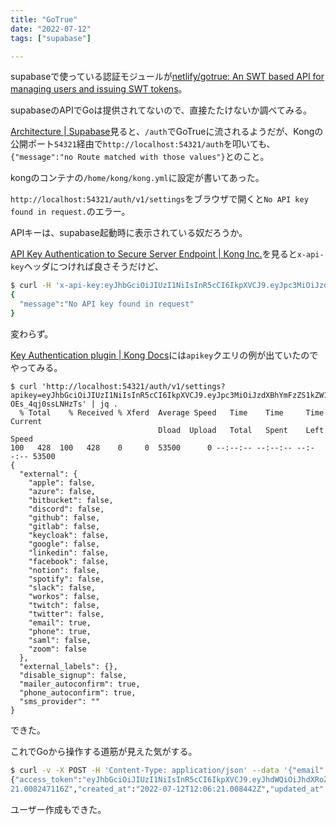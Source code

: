 ```yaml
---
title: "GoTrue"
date: "2022-07-12"
tags: ["supabase"]

---
```


supabaseで使っている認証モジュールが[netlify/gotrue: An SWT based API for managing users and issuing SWT tokens](https://github.com/netlify/gotrue)。

supabaseのAPIでGoは提供されてないので、直接たたけないか調べてみる。

[Architecture | Supabase](https://supabase.com/docs/architecture)見ると、`/auth`でGoTrueに流されるようだが、Kongの公開ポート`54321`経由で`http://localhost:54321/auth`を叩いても、`{"message":"no Route matched with those values"}`とのこと。

kongのコンテナの`/home/kong/kong.yml`に設定が書いてあった。

`http://localhost:54321/auth/v1/settings`をブラウザで開くと`No API key found in request.`のエラー。

APIキーは、supabase起動時に表示されている奴だろうか。

[API Key Authentication to Secure Server Endpoint | Kong Inc.](https://konghq.com/blog/kong-gateway-key-authentication)を見ると`x-api-key`ヘッダにつければ良さそうだけど、
```sh
$ curl -H 'x-api-key:eyJhbGciOiJIUzI1NiIsInR5cCI6IkpXVCJ9.eyJpc3MiOiJzdXBhYmFzZS1kZW1vIiwicm9sZSI6InNlcnZpY2Vfcm9sZSJ9.vI9obAHOGyVVKa3pD--kJlyxp-Z2zV9UUMAhKpNLAcU' http://localhost:54321/auth/v1/settings
{
  "message":"No API key found in request"
}
```
変わらず。

[Key Authentication plugin | Kong Docs](https://docs.konghq.com/hub/kong-inc/key-auth/)には`apikey`クエリの例が出ていたのでやってみる。
```
$ curl 'http://localhost:54321/auth/v1/settings?apikey=eyJhbGciOiJIUzI1NiIsInR5cCI6IkpXVCJ9.eyJpc3MiOiJzdXBhYmFzZS1kZW1vIiwicm9sZSI6ImFub24ifQ.625_WdcF3KHqz5amU0x2X5WWHP-OEs_4qj0ssLNHzTs' | jq .
  % Total    % Received % Xferd  Average Speed   Time    Time     Time  Current
                                 Dload  Upload   Total   Spent    Left  Speed
100   428  100   428    0     0  53500      0 --:--:-- --:--:-- --:--:-- 53500
{
  "external": {
    "apple": false,
    "azure": false,
    "bitbucket": false,
    "discord": false,
    "github": false,
    "gitlab": false,
    "keycloak": false,
    "google": false,
    "linkedin": false,
    "facebook": false,
    "notion": false,
    "spotify": false,
    "slack": false,
    "workos": false,
    "twitch": false,
    "twitter": false,
    "email": true,
    "phone": true,
    "saml": false,
    "zoom": false
  },
  "external_labels": {},
  "disable_signup": false,
  "mailer_autoconfirm": true,
  "phone_autoconfirm": true,
  "sms_provider": ""
}
```
できた。

これでGoから操作する道筋が見えた気がする。

```sh
$ curl -v -X POST -H 'Content-Type: application/json' --data '{"email": "email@example.com","password": "secret"}' 'http://localhost:54321/auth/v1/signup?apikey=eyJhbGciOiJIUzI1NiIsInR5cCI6IkpXVCJ9.eyJpc3MiOiJzdXBhYmFzZS1kZW1vIiwicm9sZSI6ImFub24ifQ.625_WdcF3KHqz5amU0x2X5WWHP-OEs_4qj0ssLNHzTs'
{"access_token":"eyJhbGciOiJIUzI1NiIsInR5cCI6IkpXVCJ9.eyJhdWQiOiJhdXRoZW50aWNhdGVkIiwiZXhwIjoxNjU3NjMxMTgxLCJzdWIiOiI2MzNjOTNhMS0xNDdkLTQwZDUtOWRhOC1iMDdhNjMwNjA5MTEiLCJlbWFpbCI6ImVtYWlsQGV4YW1wbGUuY29tIiwicGhvbmUiOiIiLCJhcHBfbWV0YWRhdGEiOnsicHJvdmlkZXIiOiJlbWFpbCIsInByb3ZpZGVycyI6WyJlbWFpbCJdfSwidXNlcl9tZXRhZGF0YSI6e30sInJvbGUiOiJhdXRoZW50aWNhdGVkIn0.2f3hFbrrKrKLcBZvDVKJT4Q29RnpqvY-byx3icWQTXI","token_type":"bearer","expires_in":3600,"refresh_token":"OVY0O85jSg0vUO90U_wjEw","user":{"id":"633c93a1-147d-40d5-9da8-b07a63060911","aud":"authenticated","role":"authenticated","email":"email@example.com","email_confirmed_at":"2022-07-12T12:06:21.014989949Z","phone":"","last_sign_in_at":"2022-07-12T12:06:21.020771062Z","app_metadata":{"provider":"email","providers":["email"]},"user_metadata":{},"identities":[{"id":"633c93a1-147d-40d5-9da8-b07a63060911","user_id":"633c93a1-147d-40d5-9da8-b07a63060911","identity_data":{"sub":"633c93a1-147d-40d5-9da8-b07a63060911"},"provider":"email","last_sign_in_at":"2022-07-12T12:06:* Connection #0 to host localhost left intact
21.008247116Z","created_at":"2022-07-12T12:06:21.008442Z","updated_at":"2022-07-12T12:06:21.008449Z"}],"created_at":"2022-07-12T12:06:20.987039Z","updated_at":"2022-07-12T12:06:21.026399Z"}}
```
ユーザー作成もできた。

